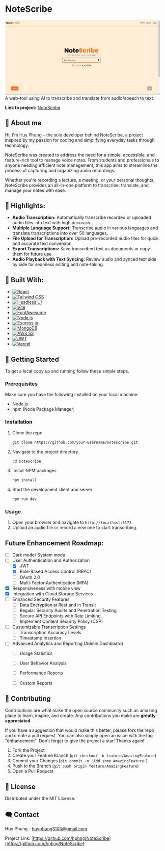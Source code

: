 # NoteScribe


![notescribe](frontend/src/assets/introduction.png)
A web-tool using AI to transcribe and translate from audio/speech to text.

**Link to project:** [NoteScribe](https://notetranscribe.vercel.app/)


## 🚀 About me
Hi, I'm Huy Phung – the sole developer behind NoteScribe, a project inspired by my passion for coding and simplifying everyday tasks through technology.

NoteScribe was created to address the need for a simple, accessible, and feature-rich tool to manage voice notes. From students and professionals to anyone needing efficient note management, this app aims to streamline the process of capturing and organizing audio recordings.

Whether you're recording a lecture, a meeting, or your personal thoughts, NoteScribe provides an all-in-one platform to transcribe, translate, and manage your notes with ease.

## 🌟 Highlights:
- **Audio Transcription:** Automatically transcribe recorded or uploaded audio files into text with high accuracy
- **Multiple Language Support:** Transcribe audio in various languages and translate transcriptions into over 50 languages.
- **File Upload for Transcription:** Upload pre-recorded audio files for quick and accurate text conversion.
- **Export Transcriptions:** Save transcribed text as documents or copy them for future use.
- **Audio Playback with Text Syncing:** Review audio and synced text side by side for seamless editing and note-taking.

## 👷 Built With:

* [![React][React.js]][React-url]
* [![Tailwind CSS][TailwindCSS]][TailwindCSS-url]
* [![Headless UI][HeadlessUI]][HeadlessUI-url]
* [![Vite][Vite]][Vite-url]
* [![FontAwesome][FontAwesome]][FontAwesome-url]
* [![Node.js][Node.js]][Node-url]
* [![Express.js][Express.js]][Express-url]
* [![MongoDB][MongoDB]][MongoDB-url] 
* [![AWS S3][AWS-S3]][AWS-S3-url]
* [![JWT][JWT]][JWT-url]
* [![Vercel][Vercel]][Vercel-url]

## 📝 Getting Started 
To get a local copy up and running follow these simple steps.

### Prerequisites

Make sure you have the following installed on your local machine:
* Node.js
* npm (Node Package Manager)

### Installation

1. Clone the repo
    ```sh
    git clone https://github.com/your-username/notescribe.git
    ```
2. Navigate to the project directory
    ```sh
    cd notescribe
    ```
3. Install NPM packages
    ```sh
    npm install
    ```
4. Start the development client and server
    ```sh
    npm run dev
    ```

### Usage

1. Open your browser and navigate to `http://localhost:5173`
2. Upload an audio file or record a new one to start transcribing.


## Future Enhancement Roadmap:
- [ ] Dark mode/ System mode
- [ ] User Authentication and Authorization
    - [x] JWT
    - [x] Role-Based Access Control (RBAC)
    - [ ] OAuth 2.0
    - [ ] Multi-Factor Authentication (MFA)
- [x] Responsiveness with mobile view
- [x] Integration with Cloud Storage Services
- [ ] Enhanced Security Features
    - [ ] Data Encryption at Rest and in Transit
    - [ ] Regular Security Audits and Penetration Testing
    - [ ] Secure API Endpoints with Rate Limiting
    - [ ] Implement Content Security Policy (CSP)
- [ ] Customizable Transcription Settings
    - [ ] Transcription Accuracy Levels
    - [ ] Timestamp Insertion
- [ ] Advanced Analytics and Reporting (Admin Dashboard)
    - [ ] Usage Statistics
    - [ ] User Behavior Analysis
    - [ ] Performance Reports
    - [ ] Custom Reports


## 🤝 Contributing

Contributions are what make the open source community such an amazing place to learn, inspire, and create. Any contributions you make are **greatly appreciated**.

If you have a suggestion that would make this better, please fork the repo and create a pull request. You can also simply open an issue with the tag "enhancement".
Don't forget to give the project a star! Thanks again!

1. Fork the Project
2. Create your Feature Branch (`git checkout -b feature/AmazingFeature`)
3. Commit your Changes (`git commit -m 'Add some AmazingFeature'`)
4. Push to the Branch (`git push origin feature/AmazingFeature`)
5. Open a Pull Request

<!-- LICENSE -->
## 📃 License

Distributed under the MIT License.

<!-- CONTACT -->
## 🗨️ Contact

Huy Phung - huyphung3103@gmail.com

Project Link: [https://github.com/hphng/NoteScribe](https://github.com/hphng/NoteScribe)

[Vite]: https://img.shields.io/badge/Vite-646CFF?style=for-the-badge&logo=vite&logoColor=white
[Vite-url]: https://vitejs.dev/
[FontAwesome]: https://img.shields.io/badge/Font_Awesome-339AF0?style=for-the-badge&logo=fontawesome&logoColor=white
[FontAwesome-url]: https://fontawesome.com/
[React.js]: https://img.shields.io/badge/React-20232A?style=for-the-badge&logo=react&logoColor=61DAFB
[React-url]: https://reactjs.org/
[Node.js]: https://img.shields.io/badge/Node.js-43853D?style=for-the-badge&logo=node.js&logoColor=white
[Node-url]: https://nodejs.org/
[Express.js]: https://img.shields.io/badge/Express.js-404D59?style=for-the-badge
[Express-url]: https://expressjs.com/
[MongoDB]: https://img.shields.io/badge/MongoDB-4EA94B?style=for-the-badge&logo=mongodb&logoColor=white
[MongoDB-url]: https://www.mongodb.com/
[Vercel]: https://img.shields.io/badge/Vercel-000000?style=for-the-badge&logo=vercel&logoColor=white
[Vercel-url]: https://vercel.com/
[TailwindCSS]: https://img.shields.io/badge/Tailwind_CSS-38B2AC?style=for-the-badge&logo=tailwind-css&logoColor=white
[TailwindCSS-url]: https://tailwindcss.com/
[HeadlessUI]: https://img.shields.io/badge/Headless_UI-1F2937?style=for-the-badge&logo=headlessui&logoColor=white
[HeadlessUI-url]: https://headlessui.dev/
[JWT]: https://img.shields.io/badge/JWT-000000?style=for-the-badge&logo=JSON%20web%20tokens&logoColor=white
[JWT-url]: https://jwt.io/
[AWS-S3]: https://img.shields.io/badge/Amazon_S3-569A31?style=for-the-badge&logo=amazonaws&logoColor=white
[AWS-S3-url]: https://aws.amazon.com/s3/
